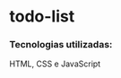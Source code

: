 # todo-list

<!-- Projeto em desenvolvimento -->

<h3>Tecnologias utilizadas:</h3>

<p>HTML, CSS e JavaScript</p>